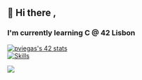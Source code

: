 ## 👋 Hi there , 

### I'm currently learning C @ 42 Lisbon

[![pviegas's 42 stats](https://badge.mediaplus.ma/darkblue/pviegas?1337Badge=off&UM6P=off)](https://github.com/oakoudad/badge42)
<br>
[![Skills](https://skillicons.dev/icons?i=c,cmake,bash,linux,git,github,vim,vscode)](https://skillicons.dev)

[![](https://visitcount.itsvg.in/api?id=pfviegas&label=Profile%20Views&color=1&icon=5&pretty=false)](https://visitcount.itsvg.in)
